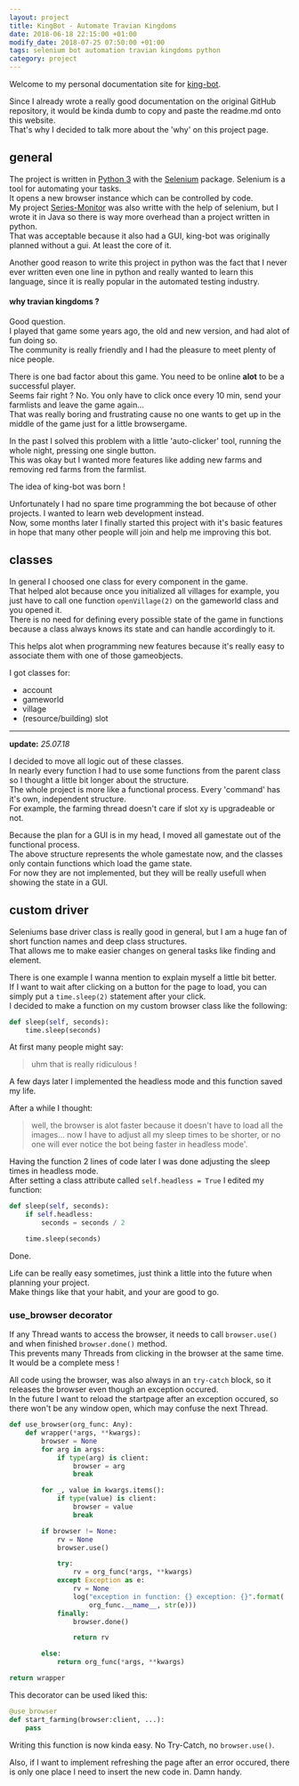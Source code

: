 ```yaml
---
layout: project
title: KingBot - Automate Travian Kingdoms
date: 2018-06-18 22:15:00 +01:00
modify_date: 2018-07-25 07:50:00 +01:00
tags: selenium bot automation travian kingdoms python
category: project
---
```


Welcome to my personal documentation site for [king-bot](https://github.com/scriptworld-git/king-bot).

Since I already wrote a really good documentation on the original GitHub repository, it would be kinda dumb to copy and paste the readme.md onto this website.  
That's why I decided to talk more about the 'why' on this project page.

## general

The project is written in [Python 3](https://www.python.org) with the [Selenium](http://selenium-python.readthedocs.io) package. Selenium is a tool for automating your tasks.  
It opens a new browser instance which can be controlled by code.  
My project [Series-Monitor](/projects/series-monitor) was also writte with the help of selenium, but I wrote it in Java so there is way more overhead than a project written in python.  
That was acceptable because it also had a GUI, king-bot was originally planned without a gui. At least the core of it.

Another good reason to write this project in python was the fact that I never ever written even one line in python and really wanted to learn this language, since it is really popular in the automated testing industry.

#### why travian kingdoms ?

Good question.  
I played that game some years ago, the old and new version, and had alot of fun doing so.  
The community is really friendly and I had the pleasure to meet plenty of nice people.

There is one bad factor about this game. You need to be online **alot** to be a successful player.  
Seems fair right ? No. You only have to click once every 10 min, send your farmlists and leave the game again...  
That was really boring and frustrating cause no one wants to get up in the middle of the game just for a little browsergame.

In the past I solved this problem with a little 'auto-clicker' tool, running the whole night, pressing one single button.  
This was okay but I wanted more features like adding new farms and removing red farms from the farmlist.

The idea of king-bot was born !

Unfortunately I had no spare time programming the bot because of other projects. I wanted to learn web development instead.  
Now, some months later I finally started this project with it's basic features in hope that many other people will join and help me improving this bot.

## classes

In general I choosed one class for every component in the game.  
That helped alot because once you initialized all villages for example, you just have to call one function `openVillage(2)` on the gameworld class and you opened it.  
There is no need for defining every possible state of the game in functions because a class always knows its state and can handle accordingly to it.

This helps alot when programming new features because it's really easy to associate them with one of those gameobjects.

I got classes for:

-   account
-   gameworld
-   village
-   (resource/building) slot

---

**update:** _25.07.18_

I decided to move all logic out of these classes.  
In nearly every function I had to use some functions from the parent class so I thought a little bit longer about the structure.  
The whole project is more like a functional process. Every 'command' has it's own, independent structure.  
For example, the farming thread doesn't care if slot xy is upgradeable or not.

Because the plan for a GUI is in my head, I moved all gamestate out of the functional process.  
The above structure represents the whole gamestate now, and the classes only contain functions which load the game state.  
For now they are not implemented, but they will be really usefull when showing the state in a GUI.

## custom driver

Seleniums base driver class is really good in general, but I am a huge fan of short function names and deep class structures.  
That allows me to make easier changes on general tasks like finding and element.

There is one example I wanna mention to explain myself a little bit better.  
If I want to wait after clicking on a button for the page to load, you can simply put a `time.sleep(2)` statement after your click.  
I decided to make a function on my custom browser class like the following:

```python
def sleep(self, seconds):
    time.sleep(seconds)
```

At first many people might say:

> uhm that is really ridiculous !

A few days later I implemented the headless mode and this function saved my life.

After a while I thought:

> well, the browser is alot faster because it doesn't have to load all the images... now I have to adjust all my sleep times to be shorter, or no one will ever notice the bot being faster in headless mode'.

Having the function 2 lines of code later I was done adjusting the sleep times in headless mode.  
After setting a class attribute called `self.headless = True` I edited my function:

```python
def sleep(self, seconds):
    if self.headless:
        seconds = seconds / 2

    time.sleep(seconds)
```

Done.

Life can be really easy sometimes, just think a little into the future when planning your project.  
Make things like that your habit, and your are good to go.

### use_browser decorator

If any Thread wants to access the browser, it needs to call `browser.use()` and when finished `browser.done()` method.  
This prevents many Threads from clicking in the browser at the same time. It would be a complete mess !

All code using the browser, was also always in an `try-catch` block, so it releases the browser even though an exception occured.  
In the future I want to reload the startpage after an exception occured, so there won't be any window open, which may confuse the next Thread.

```python
def use_browser(org_func: Any):
    def wrapper(*args, **kwargs):
        browser = None
        for arg in args:
            if type(arg) is client:
                browser = arg
                break

        for _, value in kwargs.items():
            if type(value) is client:
                browser = value
                break

        if browser != None:
            rv = None
            browser.use()

            try:
                rv = org_func(*args, **kwargs)
            except Exception as e:
                rv = None
                log("exception in function: {} exception: {}".format(
                    org_func.__name__, str(e)))
            finally:
                browser.done()

                return rv

        else:
            return org_func(*args, **kwargs)

return wrapper
```

This decorator can be used liked this:

```python
@use_browser
def start_farming(browser:client, ...):
    pass
```

Writing this function is now kinda easy. No Try-Catch, no `browser.use()`.

Also, if I want to implement refreshing the page after an error occured, there is only one place I need to insert the new code in. Damn handy.
